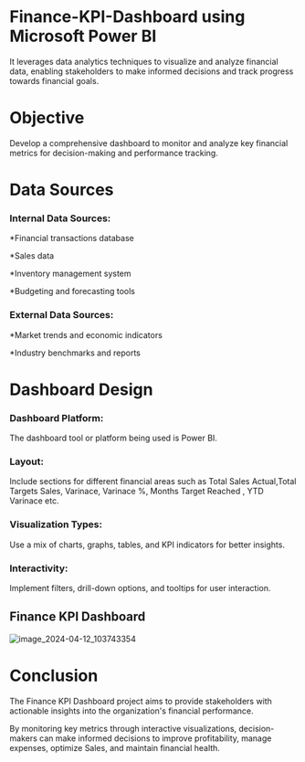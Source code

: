 # Finance-KPI-Dashboard using Microsoft Power BI
It leverages data analytics techniques to visualize and analyze financial data, enabling stakeholders to make informed decisions and track progress towards financial goals.
# Objective
 Develop a comprehensive dashboard to monitor and analyze key financial metrics for decision-making and performance tracking.
 
# Data Sources
### Internal Data Sources:
*Financial transactions database

*Sales data

*Inventory management system

*Budgeting and forecasting tools
 ### External Data Sources:
*Market trends and economic indicators

*Industry benchmarks and reports

# Dashboard Design
### Dashboard Platform: 
The dashboard tool or platform being used is Power BI.
### Layout: 
Include sections for different financial areas such as Total Sales Actual,Total Targets Sales, Varinace, Varinace %, Months Target Reached , YTD Varinace etc.
### Visualization Types: 
Use a mix of charts, graphs, tables, and KPI indicators for better insights.
### Interactivity: 
Implement filters, drill-down options, and tooltips for user interaction.
## Finance KPI Dashboard 

![image_2024-04-12_103743354](https://github.com/sunil518/Finance-KPI-Dashboard/assets/127589917/f99ce482-15ed-4595-89c6-751edd54949a)

# Conclusion
The Finance KPI Dashboard project aims to provide stakeholders with actionable insights into the organization's financial performance.

By monitoring key metrics through interactive visualizations, decision-makers can make informed decisions to improve profitability, manage expenses, optimize Sales, and maintain financial health.
